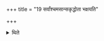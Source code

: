 +++
title = "19 सर्वांश्चमसान्सकृद्धोता भक्षयति"

+++

<details><summary>थिते</summary>

सर्वांश्चमसान्सकृद्धोता भक्षयति १९
</details>
